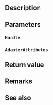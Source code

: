 ## Description

## Parameters

### `Handle`

### `AdapterAttributes`

## Return value

## Remarks

## See also